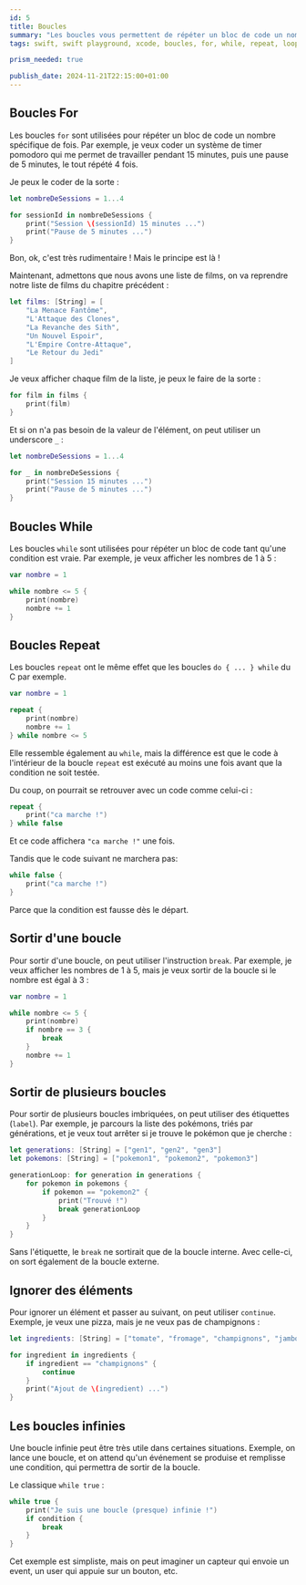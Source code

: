 ```yaml
---
id: 5
title: Boucles
summary: "Les boucles vous permettent de répéter un bloc de code un nombre spécifique de fois ou tant qu'une condition est vraie."
tags: swift, swift playground, xcode, boucles, for, while, repeat, loop control, break, continue, boucles infinies, étiquettes, labels, sortir de boucles, ignorer des éléments

prism_needed: true

publish_date: 2024-11-21T22:15:00+01:00
---
```


## Boucles For

Les boucles `for` sont utilisées pour répéter un bloc de code un nombre spécifique de fois. Par exemple, je veux coder un système de timer pomodoro qui me permet de travailler pendant 15 minutes, puis une pause de 5 minutes, le tout répété 4 fois.

Je peux le coder de la sorte :

```swift
let nombreDeSessions = 1...4

for sessionId in nombreDeSessions {
    print("Session \(sessionId) 15 minutes ...")
    print("Pause de 5 minutes ...")
}
```

Bon, ok, c'est très rudimentaire ! Mais le principe est là !

Maintenant, admettons que nous avons une liste de films, on va reprendre notre liste de films du chapitre précédent :

```swift
let films: [String] = [
    "La Menace Fantôme", 
    "L'Attaque des Clones", 
    "La Revanche des Sith", 
    "Un Nouvel Espoir", 
    "L'Empire Contre-Attaque", 
    "Le Retour du Jedi"
]
```

Je veux afficher chaque film de la liste, je peux le faire de la sorte :

```swift
for film in films {
    print(film)
}
```

Et si on n'a pas besoin de la valeur de l'élément, on peut utiliser un underscore `_` :

```swift
let nombreDeSessions = 1...4

for _ in nombreDeSessions {
    print("Session 15 minutes ...")
    print("Pause de 5 minutes ...")
}
```

## Boucles While

Les boucles `while` sont utilisées pour répéter un bloc de code tant qu'une condition est vraie. Par exemple, je veux afficher les nombres de 1 à 5 :

```swift
var nombre = 1

while nombre <= 5 {
    print(nombre)
    nombre += 1
}
```

## Boucles Repeat

Les boucles `repeat` ont le même effet que les boucles `do { ... } while` du C par exemple.

```swift
var nombre = 1

repeat {
    print(nombre)
    nombre += 1
} while nombre <= 5
```

Elle ressemble également au `while`, mais la différence est que le code à l'intérieur de la boucle `repeat` est exécuté au moins une fois avant que la condition ne soit testée.

Du coup, on pourrait se retrouver avec un code comme celui-ci :

```swift
repeat {
    print("ca marche !")
} while false
```

Et ce code affichera `"ca marche !"` une fois.

Tandis que le code suivant ne marchera pas:

```swift
while false {
    print("ca marche !")
}
```

Parce que la condition est fausse dès le départ.

## Sortir d'une boucle

Pour sortir d'une boucle, on peut utiliser l'instruction `break`. Par exemple, je veux afficher les nombres de 1 à 5, mais je veux sortir de la boucle si le nombre est égal à 3 :

```swift
var nombre = 1

while nombre <= 5 {
    print(nombre)
    if nombre == 3 {
        break
    }
    nombre += 1
}
```

## Sortir de plusieurs boucles

Pour sortir de plusieurs boucles imbriquées, on peut utiliser des étiquettes (`label`). Par exemple, je parcours la liste des pokémons, triés par générations, et je veux tout arrêter si je trouve le pokémon que je cherche :

```swift
let generations: [String] = ["gen1", "gen2", "gen3"]
let pokemons: [String] = ["pokemon1", "pokemon2", "pokemon3"]

generationLoop: for generation in generations {
    for pokemon in pokemons {
        if pokemon == "pokemon2" {
            print("Trouvé !")
            break generationLoop
        }
    }
}
```

Sans l'étiquette, le `break` ne sortirait que de la boucle interne. Avec celle-ci, on sort également de la boucle externe.

## Ignorer des éléments

Pour ignorer un élément et passer au suivant, on peut utiliser `continue`. Exemple, je veux une pizza, mais je ne veux pas de champignons :

```swift
let ingredients: [String] = ["tomate", "fromage", "champignons", "jambon"]

for ingredient in ingredients {
    if ingredient == "champignons" {
        continue
    }
    print("Ajout de \(ingredient) ...")
}
```

## Les boucles infinies

Une boucle infinie peut être très utile dans certaines situations. Exemple, on lance une boucle, et on attend qu'un événement se produise et remplisse une condition, qui permettra de sortir de la boucle.

Le classique `while true` :

```swift
while true {
    print("Je suis une boucle (presque) infinie !")
    if condition {
        break
    }
}
```

Cet exemple est simpliste, mais on peut imaginer un capteur qui envoie un event, un user qui appuie sur un bouton, etc.
